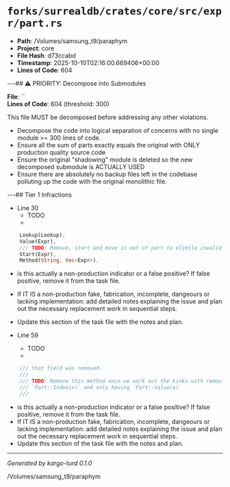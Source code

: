 # `forks/surrealdb/crates/core/src/expr/part.rs`

- **Path**: /Volumes/samsung_t9/paraphym
- **Project**: core
- **File Hash**: d73ccabd  
- **Timestamp**: 2025-10-10T02:16:00.669406+00:00  
- **Lines of Code**: 604

---## ⚠️ PRIORITY: Decompose into Submodules

**File**: ``  
**Lines of Code**: 604 (threshold: 300)

This file MUST be decomposed before addressing any other violations.

- Decompose the code into logical separation of concerns with no single module >= 300 lines of code. 
- Ensure all the sum of parts exactly equals the original with ONLY production quality source code
- Ensure the original "shadowing" module is deleted so the new decomposed submodule is ACTUALLY USED
- Ensure there are absolutely no backup files left in the codebase polluting up the code with the original monolithic file.

---## Tier 1 Infractions 


- Line 30
  - TODO
  - 

```rust
	Lookup(Lookup),
	Value(Expr),
	/// TODO: Remove, start and move it out of part to elimite invalid state.
	Start(Expr),
	Method(String, Vec<Expr>),
```

- is this actually a non-production indicator or a false positive? If false positive, remove it from the task file.
- If IT IS a non-production fake, fabrication, incomplete, dangeours or lacking implementation: add detailed notes explaining the issue and plan out the necessary replacement work in sequential steps. 
- Update this section of the task file with the notes and plan.


- Line 59
  - TODO
  - 

```rust
	/// that field was removed.
	///
	/// TODO: Remove this method once we work out the kinks with removing
	/// `Part::Index(x)` and only having `Part::Value(x)`
	///
```

- is this actually a non-production indicator or a false positive? If false positive, remove it from the task file.
- If IT IS a non-production fake, fabrication, incomplete, dangeours or lacking implementation: add detailed notes explaining the issue and plan out the necessary replacement work in sequential steps. 
- Update this section of the task file with the notes and plan.

---

*Generated by kargo-turd 0.1.0*

/Volumes/samsung_t9/paraphym